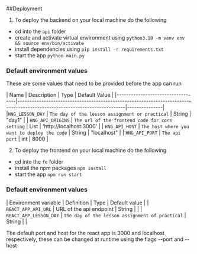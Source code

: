 ##Deployment
1. To deploy the backend on your local machine do the following
  - cd into the `api` folder
  - create and activate virtual environment using `python3.10 -m venv env && source env/bin/activate`
  - install dependencies using `pip install -r requirements.txt`
  - start the app `python main.py`

  ### Default environment values
  These are some values that need to be provided before the app can run
  
  | Name                              | Description                                                                                                               | Type  | Default Value |
|-----------------------------------|---------------------------------------------------------------------------------------------------------------------------|---------------|
  |`HNG_LESSON_DAY`        | `The day of the lesson assignment or practical` | String | "day1"        |
  | `HNG_API_ORIGINS`      | `The url of the frontend code for cors setting` | List   | 'http://localhost:3000' |
  | `HNG_API_HOST` | `The host where you want to deploy the code`  | String | "localhost" |
  | `HNG_API_PORT` | `The api port`         | int | 8000 |

2. To deploy the frontend on your local machine do the following
  - cd into the `fe` folder
  - install the npm packages `npm install`
  - start the app `npm run start`

  ### Default environment values
  | Environment variable | Definition                           | Type | Default value |
  | `REACT_APP_API_URL` | URL of the api endpoint | String | <no-defaults> |
  | `REACT_APP_LESSON_DAY` | `The day of the lesson assignment of practical` | String | <no-defaults> |
  
  The default port and host for the react app is 3000 and localhost respectively, these can be changed at runtime using the flags --port <port> and --host <host>

